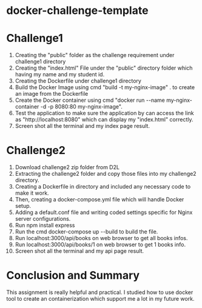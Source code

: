 # docker-challenge-template


# Challenge1
1. Creating the "public" folder as the challenge requirement under challenge1 directory
2. Creating the "index.html" File under the "public" directory folder which having my name and my student id.
3. Creating the Dockerfile under challenge1 directory
4. Build the Docker Image using cmd "build -t my-nginx-image" . to create an image from the Dockerfile
5. Create the Docker container using cmd "docker run --name my-nginx-container -d -p 8080:80 my-nginx-image".
6. Test the application to make sure the application by can access the link as "http://localhost:8080" which can display my "index.html" correctly.
7. Screen shot all the terminal and my index page result.

# Challenge2
1. Download challenge2 zip folder from D2L
2. Extracting the challenge2 folder and copy those files into my challenge2 directory.
3. Creating a  Dockerfile in directory and included any necessary code to make it work.
4. Then, creating a docker-compose.yml file which will handle Docker setup.
5. Adding a default.conf file and writing coded settings specific for Nginx server configurations.
6. Run npm install express 
7. Run the cmd docker-compose up --build to build the file.
8. Run localhost:3000/api/books on web browser to get all books infos.
9. Run localhost:3000/api/books/1 on web browser to get 1 books info.
10. Screen shot all the terminal and my api page result.

# Conclusion and Summary
This assignment is really helpful and practical. I studied how to use docker tool to create an containerization which support me a lot in my future work.